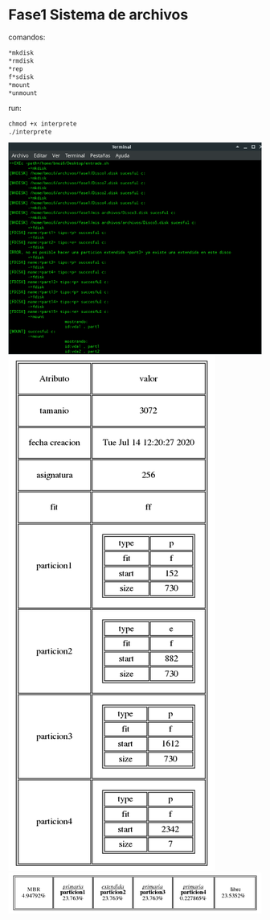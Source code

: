 # Fase1 Sistema de archivos

comandos:
```
*mkdisk
*rmdisk
*rep
f*sdisk
*mount
*unmount
```
run:

```
chmod +x interprete
./interprete
```
![Alt text](/salidas/terminal.png?raw=true "")
![Alt text](/salidas/mbr.png?raw=true "reporte MBR")
![Alt text](/salidas/disco.png?raw=true "reporte DISK")





